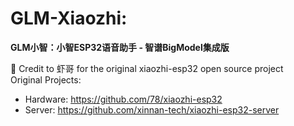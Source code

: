 # GLM-Xiaozhi: 
**GLM小智：小智ESP32语音助手 - 智谱BigModel集成版**  

🙏 Credit to 虾哥 for the original xiaozhi-esp32 open source project  
Original Projects: 
- Hardware: https://github.com/78/xiaozhi-esp32
- Server: https://github.com/xinnan-tech/xiaozhi-esp32-server
